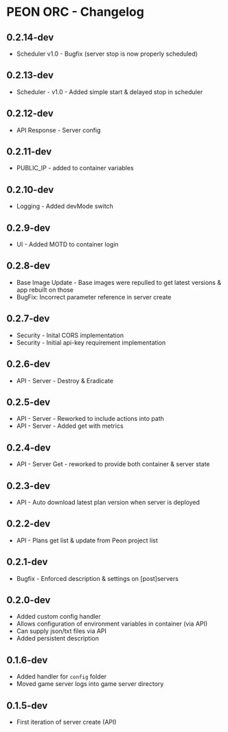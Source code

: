 # PEON ORC - Changelog

## 0.2.14-dev

- Scheduler v1.0 - Bugfix (server stop is now properly scheduled)

## 0.2.13-dev

- Scheduler - v1.0 - Added simple start & delayed stop in scheduler

## 0.2.12-dev

- API Response - Server config

## 0.2.11-dev

- PUBLIC_IP - added to container variables

## 0.2.10-dev

- Logging - Added devMode switch

## 0.2.9-dev

- UI - Added MOTD to container login

## 0.2.8-dev

- Base Image Update - Base images were repulled to get latest versions & app rebuilt on those
- BugFix: Incorrect parameter reference in server create
  
## 0.2.7-dev

- Security - Inital CORS implementation
- Security - Initial api-key requirement implementation

## 0.2.6-dev

- API - Server - Destroy & Eradicate

## 0.2.5-dev

- API - Server - Reworked to include actions into path
- API - Server - Added get with metrics

## 0.2.4-dev

- API - Server Get - reworked to provide both container & server state

## 0.2.3-dev

- API - Auto download latest plan version when server is deployed
  
## 0.2.2-dev

- API - Plans get list & update from Peon project list

## 0.2.1-dev

- Bugfix - Enforced description & settings on [post]servers
  
## 0.2.0-dev

- Added custom config handler
- Allows configuration of environment variables in container (via API)
- Can supply json/txt files via API
- Added persistent description

## 0.1.6-dev

- Added handler for ``config`` folder
- Moved game server logs into game server directory

## 0.1.5-dev

- First iteration of server create (API)
